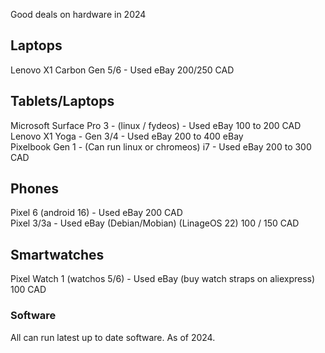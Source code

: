 Good deals on hardware in 2024

## Laptops
Lenovo X1 Carbon Gen 5/6 - Used eBay 200/250 CAD

## Tablets/Laptops
Microsoft Surface Pro 3 - (linux / fydeos) - Used eBay 100 to 200 CAD<br> 
Lenovo X1 Yoga - Gen 3/4 - Used eBay 200 to 400 eBay<br>
Pixelbook Gen 1 - (Can run linux or chromeos) i7 - Used eBay 200 to 300 CAD

## Phones
Pixel 6 (android 16) - Used eBay 200 CAD<br>
Pixel 3/3a - Used eBay (Debian/Mobian) (LinageOS 22) 100 / 150 CAD

## Smartwatches
Pixel Watch 1 (watchos 5/6) - Used eBay (buy watch straps on aliexpress) 100 CAD

### Software
All can run latest up to date software. As of 2024.
